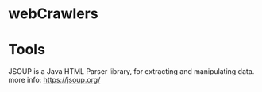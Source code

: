 # webCrawlers
# Tools
JSOUP is a Java HTML Parser library, for extracting and manipulating data. more info: https://jsoup.org/
